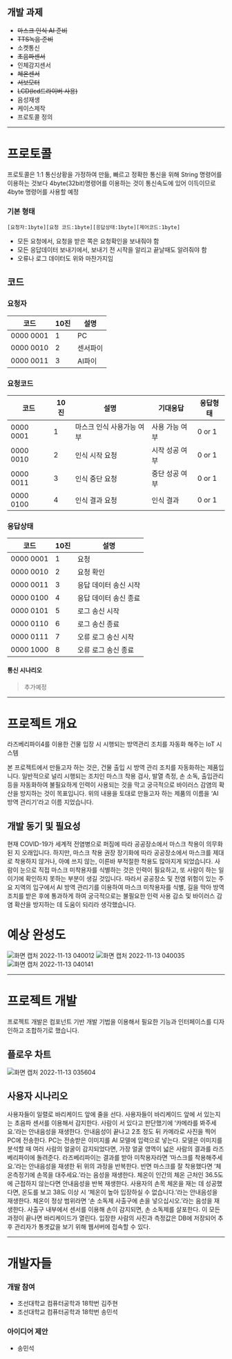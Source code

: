 ## 개발 과제
- ~~마스크 인식 AI 준비~~
- ~~TTS녹음 준비~~
- 소켓통신
- ~~초음파센서~~
- 인체감지센서
- ~~체온센서~~
- ~~서보모터~~
- ~~LCD(lcd드라이버 사용)~~
- 음성재생
- 케이스제작
- 프로토콜 정의

---

# 프로토콜
프로토콜은 1:1 통신상황을 가정하여 만듦, 빠르고 정확한 통신을 위해 String 명령어를 이용하는 것보다 4byte(32bit)명령어를 이용하는 것이 통신속도에 있어 이득이므로 4byte 명령어를 사용할 예정

### 기본 형태
`[요청자:1byte][요청 코드:1byte][응답상태:1byte][제어코드:1byte]`<br>
- 모든 요청에서, 요청을 받은 쪽은 요청확인을 보내줘야 함
- 모든 응답데이터 보내기에서, 보내기 전 시작을 알리고 끝날때도 알려줘야 함
- 오류나 로그 데이터도 위와 마찬가지임

## 코드
### 요청자
|코드|10진|설명|
|-----|-----|-----|
|0000 0001|1|PC|
|0000 0010|2|센서파이|
|0000 0011|3|AI파이|

### 요청코드
|코드|10진|설명|기대응답|응답형태|
|-----|-----|------|-------|-----|
|0000 0001|1|마스크 인식 사용가능 여부|사용 가능 여부|0 or 1|
|0000 0010|2|인식 시작 요청|시작 성공 여부|0 or 1|
|0000 0011|3|인식 중단 요청|중단 성공 여부|0 or 1|
|0000 0100|4|인식 결과 요청|인식 결과|0 or 1|

### 응답상태
|코드|10진|설명
|-----|---|----|
|0000 0001|1|요청|
|0000 0010|2|요청 확인|
|0000 0011|3|응답 데이터 송신 시작|
|0000 0100|4|응답 데이터 송신 종료|
|0000 0101|5|로그 송신 시작|
|0000 0110|6|로그 송신 종료|
|0000 0111|7|오류 로그 송신 시작|
|0000 1000|8|오류 로그 송신 종료|

#### 통신 시나리오
> 추가예정

---

# 프로젝트 개요
라즈베리파이4를 이용한 건물 입장 시 시행되는 방역관리 조치를 자동화 해주는 IoT 시스템

본 프로젝트에서 만들고자 하는 것은, 건물 출입 시 방역 관리 조치를 자동화하는 제품입니다. 일반적으로 널리 시행되는 조치인 마스크 착용 검사, 발열 측정, 손 소독, 출입관리 등을 자동화하여 불필요하게 인력이 사용되는 것을 막고 궁극적으로 바이러스 감염의 확산을 방지하는 것이 목표입니다.
위의 내용을 토대로 만들고자 하는 제품의 이름을 ‘AI 방역 관리기’라고 이름 지었습니다.

## 개발 동기 및 필요성
현재 COVID-19가 세계적 전염병으로 퍼짐에 따라 공공장소에서 마스크 착용이 의무화된 지 오래입니다. 하지만, 마스크 착용 권장 장기화에 따라 공공장소에서 마스크를 제대로 착용하지 않거나, 아예 쓰지 않는, 이른바 부적절한 착용도 많아지게 되었습니다. 사람이 눈으로 직접 마스크 미착용자를 식별하는 것은 인력이 필요하고, 또 사람이 하는 일이기에 확인하지 못하는 부분이 생길 것입니다. 따라서 공공장소 및 전염 위험이 있는 주요 지역의 입구에서 AI 방역 관리기를 이용하여 마스크 미착용자를 식별, 길을 막아 방역 조치를 받은 후에 통과하게 하여 궁극적으로는 불필요한 인력 사용 감소 및 바이러스 감염 확산을 방지하는 데 도움이 되리라 생각했습니다.

# 예상 완성도
![화면 캡처 2022-11-13 040012](https://user-images.githubusercontent.com/88638058/201494700-30e55120-7574-482d-bb2e-2e4152e57884.png)
![화면 캡처 2022-11-13 040035](https://user-images.githubusercontent.com/88638058/201494731-09ee097b-9735-437b-a59f-e10c441a558c.png)
![화면 캡처 2022-11-13 040141](https://user-images.githubusercontent.com/88638058/201494734-e81519dc-ff2f-4c19-aba9-25c99604414a.png)


---

# 프로젝트 개발
프로젝트 개발은 컴포넌트 기반 개발 기법을 이용해서 필요한 기능과 인터페이스를 디자인하고 조합하기로 했습니다.

## 플로우 차트
![화면 캡처 2022-11-13 035604](https://user-images.githubusercontent.com/88638058/201494684-24d39b6b-4593-4d04-9083-da6ae3384c48.png)


## 사용자 시나리오
사용자들이 일렬로 바리케이드 앞에 줄을 선다. 사용자들이 바리케이드 앞에 서 있는지는 초음파 센서를 이용해서 감지한다. 사람이 서 있다고 판단했기에 ‘카메라를 봐주세요.’라는 안내음성을 재생한다. 안내음성이 끝나고 2초 정도 뒤 카메라로 사진을 찍어 PC에 전송한다. PC는 전송받은 이미지를 AI 모델에 입력으로 넣는다. 모델은 이미지를 분석할 때 여러 사람의 얼굴이 감지되었다면, 가장 얼굴 영역이 넓은 사람의 결과를 라즈베리파이에 돌려준다. 라즈베리파이는 결과를 받아 미착용자라면 ‘마스크를 착용해주세요.’라는 안내음성을 재생한 뒤 위의 과정을 반복한다. 반면 마스크를 잘 착용했다면 ‘체온측정기에 손목을 대주세요.’라는 음성을 재생한다. 체온이 인간의 체온 근처인 36.5도에 근접하지 않는다면 안내음성을 반복 재생한다. 사용자의 손목 체온을 재는 데 성공했다면, 온도를 보고 38도 이상 시 ‘체온이 높아 입장하실 수 없습니다.’라는 안내음성을 재생한다. 체온이 정상 범위라면 ‘손 소독제 사출구에 손을 넣으십시오.’라는 음성을 재생한다. 사출구 내부에서 센서를 이용해 손이 감지되면, 손 소독제를 살포한다. 이 모든 과정이 끝나면 바리케이드가 열린다. 입장한 사람의 사진과 측정값은 DB에 저장되어 추후 관리자가 통곗값을 보기 위해 웹서버에 접속할 수 있다.

---

# 개발자들
### 개발 참여
- 조선대학교 컴퓨터공학과 18학번 김주현
- 조선대학교 컴퓨터공학과 18학번 송민석

### 아이디어 제안
- 송민석
